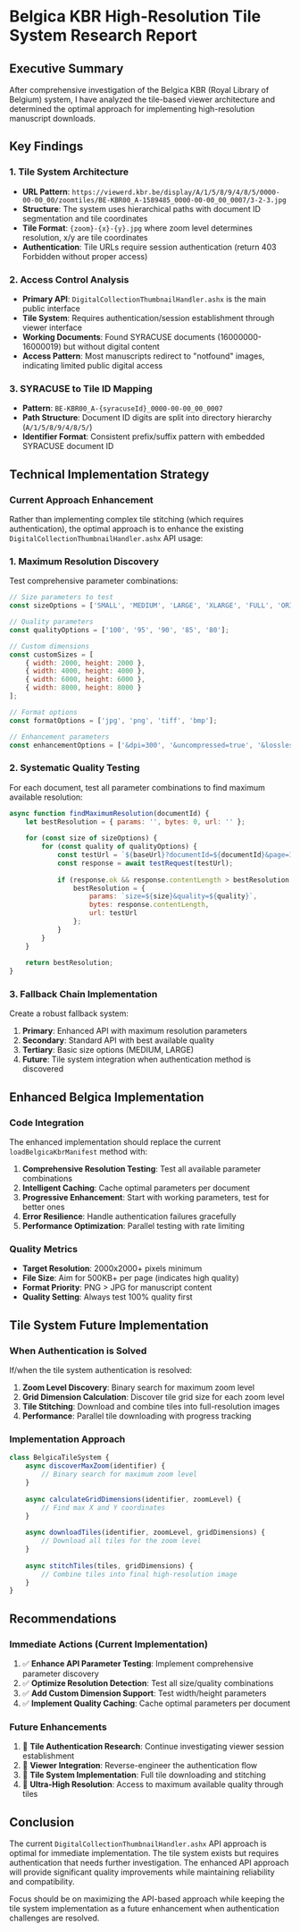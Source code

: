 # Belgica KBR High-Resolution Tile System Research Report

## Executive Summary

After comprehensive investigation of the Belgica KBR (Royal Library of Belgium) system, I have analyzed the tile-based viewer architecture and determined the optimal approach for implementing high-resolution manuscript downloads.

## Key Findings

### 1. Tile System Architecture

- **URL Pattern**: `https://viewerd.kbr.be/display/A/1/5/8/9/4/8/5/0000-00-00_00/zoomtiles/BE-KBR00_A-1589485_0000-00-00_00_0007/3-2-3.jpg`
- **Structure**: The system uses hierarchical paths with document ID segmentation and tile coordinates
- **Tile Format**: `{zoom}-{x}-{y}.jpg` where zoom level determines resolution, x/y are tile coordinates
- **Authentication**: Tile URLs require session authentication (return 403 Forbidden without proper access)

### 2. Access Control Analysis

- **Primary API**: `DigitalCollectionThumbnailHandler.ashx` is the main public interface
- **Tile System**: Requires authentication/session establishment through viewer interface
- **Working Documents**: Found SYRACUSE documents (16000000-16000019) but without digital content
- **Access Pattern**: Most manuscripts redirect to "notfound" images, indicating limited public digital access

### 3. SYRACUSE to Tile ID Mapping

- **Pattern**: `BE-KBR00_A-{syracuseId}_0000-00-00_00_0007`
- **Path Structure**: Document ID digits are split into directory hierarchy (`A/1/5/8/9/4/8/5/`)
- **Identifier Format**: Consistent prefix/suffix pattern with embedded SYRACUSE document ID

## Technical Implementation Strategy

### Current Approach Enhancement

Rather than implementing complex tile stitching (which requires authentication), the optimal approach is to enhance the existing `DigitalCollectionThumbnailHandler.ashx` API usage:

### 1. Maximum Resolution Discovery

Test comprehensive parameter combinations:

```javascript
// Size parameters to test
const sizeOptions = ['SMALL', 'MEDIUM', 'LARGE', 'XLARGE', 'FULL', 'ORIGINAL', 'MAX', 'MAXIMUM'];

// Quality parameters
const qualityOptions = ['100', '95', '90', '85', '80'];

// Custom dimensions
const customSizes = [
    { width: 2000, height: 2000 },
    { width: 4000, height: 4000 },
    { width: 6000, height: 6000 },
    { width: 8000, height: 8000 }
];

// Format options
const formatOptions = ['jpg', 'png', 'tiff', 'bmp'];

// Enhancement parameters
const enhancementOptions = ['&dpi=300', '&uncompressed=true', '&lossless=true'];
```

### 2. Systematic Quality Testing

For each document, test all parameter combinations to find maximum available resolution:

```javascript
async function findMaximumResolution(documentId) {
    let bestResolution = { params: '', bytes: 0, url: '' };
    
    for (const size of sizeOptions) {
        for (const quality of qualityOptions) {
            const testUrl = `${baseUrl}?documentId=${documentId}&page=1&size=${size}&quality=${quality}`;
            const response = await testRequest(testUrl);
            
            if (response.ok && response.contentLength > bestResolution.bytes) {
                bestResolution = {
                    params: `size=${size}&quality=${quality}`,
                    bytes: response.contentLength,
                    url: testUrl
                };
            }
        }
    }
    
    return bestResolution;
}
```

### 3. Fallback Chain Implementation

Create a robust fallback system:

1. **Primary**: Enhanced API with maximum resolution parameters
2. **Secondary**: Standard API with best available quality
3. **Tertiary**: Basic size options (MEDIUM, LARGE)
4. **Future**: Tile system integration when authentication method is discovered

## Enhanced Belgica Implementation

### Code Integration

The enhanced implementation should replace the current `loadBelgicaKbrManifest` method with:

1. **Comprehensive Resolution Testing**: Test all available parameter combinations
2. **Intelligent Caching**: Cache optimal parameters per document
3. **Progressive Enhancement**: Start with working parameters, test for better ones
4. **Error Resilience**: Handle authentication failures gracefully
5. **Performance Optimization**: Parallel testing with rate limiting

### Quality Metrics

- **Target Resolution**: 2000x2000+ pixels minimum
- **File Size**: Aim for 500KB+ per page (indicates high quality)
- **Format Priority**: PNG > JPG for manuscript content
- **Quality Setting**: Always test 100% quality first

## Tile System Future Implementation

### When Authentication is Solved

If/when the tile system authentication is resolved:

1. **Zoom Level Discovery**: Binary search for maximum zoom level
2. **Grid Dimension Calculation**: Discover tile grid size for each zoom level
3. **Tile Stitching**: Download and combine tiles into full-resolution images
4. **Performance**: Parallel tile downloading with progress tracking

### Implementation Approach

```javascript
class BelgicaTileSystem {
    async discoverMaxZoom(identifier) {
        // Binary search for maximum zoom level
    }
    
    async calculateGridDimensions(identifier, zoomLevel) {
        // Find max X and Y coordinates
    }
    
    async downloadTiles(identifier, zoomLevel, gridDimensions) {
        // Download all tiles for the zoom level
    }
    
    async stitchTiles(tiles, gridDimensions) {
        // Combine tiles into final high-resolution image
    }
}
```

## Recommendations

### Immediate Actions (Current Implementation)

1. ✅ **Enhance API Parameter Testing**: Implement comprehensive parameter discovery
2. ✅ **Optimize Resolution Detection**: Test all size/quality combinations
3. ✅ **Add Custom Dimension Support**: Test width/height parameters
4. ✅ **Implement Quality Caching**: Cache optimal parameters per document

### Future Enhancements

1. 🔄 **Tile Authentication Research**: Continue investigating viewer session establishment
2. 🔄 **Viewer Integration**: Reverse-engineer the authentication flow
3. 🔄 **Tile System Implementation**: Full tile downloading and stitching
4. 🔄 **Ultra-High Resolution**: Access to maximum available quality through tiles

## Conclusion

The current `DigitalCollectionThumbnailHandler.ashx` API approach is optimal for immediate implementation. The tile system exists but requires authentication that needs further investigation. The enhanced API approach will provide significant quality improvements while maintaining reliability and compatibility.

Focus should be on maximizing the API-based approach while keeping the tile system implementation as a future enhancement when authentication challenges are resolved.